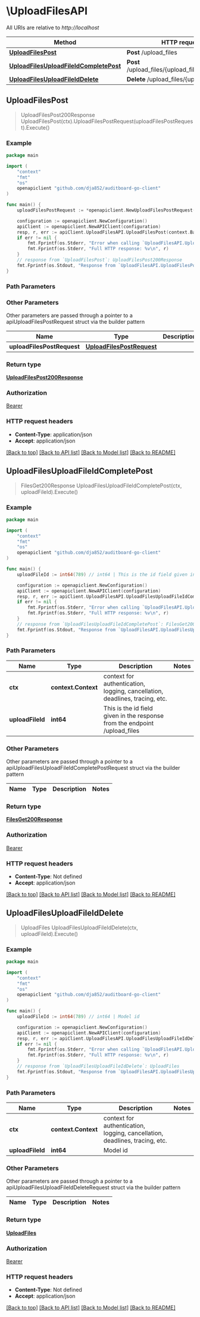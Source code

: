# \UploadFilesAPI

All URIs are relative to *http://localhost*

Method | HTTP request | Description
------------- | ------------- | -------------
[**UploadFilesPost**](UploadFilesAPI.md#UploadFilesPost) | **Post** /upload_files | 
[**UploadFilesUploadFileIdCompletePost**](UploadFilesAPI.md#UploadFilesUploadFileIdCompletePost) | **Post** /upload_files/{upload_file_id}/complete | 
[**UploadFilesUploadFileIdDelete**](UploadFilesAPI.md#UploadFilesUploadFileIdDelete) | **Delete** /upload_files/{upload_file_id} | 



## UploadFilesPost

> UploadFilesPost200Response UploadFilesPost(ctx).UploadFilesPostRequest(uploadFilesPostRequest).Execute()



### Example

```go
package main

import (
	"context"
	"fmt"
	"os"
	openapiclient "github.com/dja852/auditboard-go-client"
)

func main() {
	uploadFilesPostRequest := *openapiclient.NewUploadFilesPostRequest() // UploadFilesPostRequest |  (optional)

	configuration := openapiclient.NewConfiguration()
	apiClient := openapiclient.NewAPIClient(configuration)
	resp, r, err := apiClient.UploadFilesAPI.UploadFilesPost(context.Background()).UploadFilesPostRequest(uploadFilesPostRequest).Execute()
	if err != nil {
		fmt.Fprintf(os.Stderr, "Error when calling `UploadFilesAPI.UploadFilesPost``: %v\n", err)
		fmt.Fprintf(os.Stderr, "Full HTTP response: %v\n", r)
	}
	// response from `UploadFilesPost`: UploadFilesPost200Response
	fmt.Fprintf(os.Stdout, "Response from `UploadFilesAPI.UploadFilesPost`: %v\n", resp)
}
```

### Path Parameters



### Other Parameters

Other parameters are passed through a pointer to a apiUploadFilesPostRequest struct via the builder pattern


Name | Type | Description  | Notes
------------- | ------------- | ------------- | -------------
 **uploadFilesPostRequest** | [**UploadFilesPostRequest**](UploadFilesPostRequest.md) |  | 

### Return type

[**UploadFilesPost200Response**](UploadFilesPost200Response.md)

### Authorization

[Bearer](../README.md#Bearer)

### HTTP request headers

- **Content-Type**: application/json
- **Accept**: application/json

[[Back to top]](#) [[Back to API list]](../README.md#documentation-for-api-endpoints)
[[Back to Model list]](../README.md#documentation-for-models)
[[Back to README]](../README.md)


## UploadFilesUploadFileIdCompletePost

> FilesGet200Response UploadFilesUploadFileIdCompletePost(ctx, uploadFileId).Execute()



### Example

```go
package main

import (
	"context"
	"fmt"
	"os"
	openapiclient "github.com/dja852/auditboard-go-client"
)

func main() {
	uploadFileId := int64(789) // int64 | This is the id field given in the response from the endpoint /upload_files

	configuration := openapiclient.NewConfiguration()
	apiClient := openapiclient.NewAPIClient(configuration)
	resp, r, err := apiClient.UploadFilesAPI.UploadFilesUploadFileIdCompletePost(context.Background(), uploadFileId).Execute()
	if err != nil {
		fmt.Fprintf(os.Stderr, "Error when calling `UploadFilesAPI.UploadFilesUploadFileIdCompletePost``: %v\n", err)
		fmt.Fprintf(os.Stderr, "Full HTTP response: %v\n", r)
	}
	// response from `UploadFilesUploadFileIdCompletePost`: FilesGet200Response
	fmt.Fprintf(os.Stdout, "Response from `UploadFilesAPI.UploadFilesUploadFileIdCompletePost`: %v\n", resp)
}
```

### Path Parameters


Name | Type | Description  | Notes
------------- | ------------- | ------------- | -------------
**ctx** | **context.Context** | context for authentication, logging, cancellation, deadlines, tracing, etc.
**uploadFileId** | **int64** | This is the id field given in the response from the endpoint /upload_files | 

### Other Parameters

Other parameters are passed through a pointer to a apiUploadFilesUploadFileIdCompletePostRequest struct via the builder pattern


Name | Type | Description  | Notes
------------- | ------------- | ------------- | -------------


### Return type

[**FilesGet200Response**](FilesGet200Response.md)

### Authorization

[Bearer](../README.md#Bearer)

### HTTP request headers

- **Content-Type**: Not defined
- **Accept**: application/json

[[Back to top]](#) [[Back to API list]](../README.md#documentation-for-api-endpoints)
[[Back to Model list]](../README.md#documentation-for-models)
[[Back to README]](../README.md)


## UploadFilesUploadFileIdDelete

> UploadFiles UploadFilesUploadFileIdDelete(ctx, uploadFileId).Execute()



### Example

```go
package main

import (
	"context"
	"fmt"
	"os"
	openapiclient "github.com/dja852/auditboard-go-client"
)

func main() {
	uploadFileId := int64(789) // int64 | Model id

	configuration := openapiclient.NewConfiguration()
	apiClient := openapiclient.NewAPIClient(configuration)
	resp, r, err := apiClient.UploadFilesAPI.UploadFilesUploadFileIdDelete(context.Background(), uploadFileId).Execute()
	if err != nil {
		fmt.Fprintf(os.Stderr, "Error when calling `UploadFilesAPI.UploadFilesUploadFileIdDelete``: %v\n", err)
		fmt.Fprintf(os.Stderr, "Full HTTP response: %v\n", r)
	}
	// response from `UploadFilesUploadFileIdDelete`: UploadFiles
	fmt.Fprintf(os.Stdout, "Response from `UploadFilesAPI.UploadFilesUploadFileIdDelete`: %v\n", resp)
}
```

### Path Parameters


Name | Type | Description  | Notes
------------- | ------------- | ------------- | -------------
**ctx** | **context.Context** | context for authentication, logging, cancellation, deadlines, tracing, etc.
**uploadFileId** | **int64** | Model id | 

### Other Parameters

Other parameters are passed through a pointer to a apiUploadFilesUploadFileIdDeleteRequest struct via the builder pattern


Name | Type | Description  | Notes
------------- | ------------- | ------------- | -------------


### Return type

[**UploadFiles**](UploadFiles.md)

### Authorization

[Bearer](../README.md#Bearer)

### HTTP request headers

- **Content-Type**: Not defined
- **Accept**: application/json

[[Back to top]](#) [[Back to API list]](../README.md#documentation-for-api-endpoints)
[[Back to Model list]](../README.md#documentation-for-models)
[[Back to README]](../README.md)

